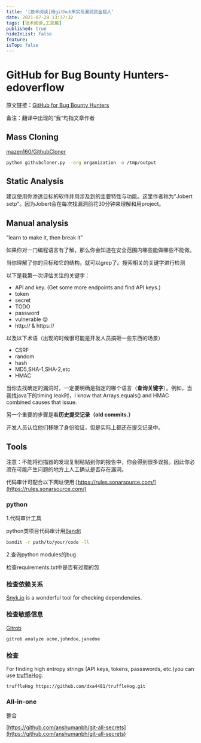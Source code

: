 ```yaml
---
title: '[技术阅读]用github来实现漏洞赏金猎人'
date: 2021-07-28 13:37:32
tags: [技术阅读,工具篇]
published: true
hideInList: false
feature: 
isTop: false
---
```

# GitHub for Bug Bounty Hunters-edoverflow

原文链接：[GitHub for Bug Bounty Hunters](https://edoverflow.com/2017/github-for-bugbountyhunters/)

备注：翻译中出现的”我“均指文章作者

## Mass Cloning

[mazen160/GithubCloner](https://github.com/mazen160/GithubCloner)

```bash
python githubcloner.py --org organization -o /tmp/output
```

## Static Analysis

建议使用你渗透目标的软件并用涉及到的主要特性与功能。这里作者称为"Jobert setp"。因为Jobert会在每次找漏洞前花30分钟来理解和用project。

## Manual analysis

“learn to make it, then break it”

如果你对一门编程语言有了解，那么你会知道在安全范围内哪些能做哪些不能做。

当你理解了你的目标和它的结构，就可以grep了。搜索相关的关键字进行检测

以下是我第一次评估关注的关键字：

- API and key. (Get some more endpoints and find API keys.)
- token
- secret
- TODO
- password
- vulnerable 😜
- http:// & https://

以及以下术语（出现的时候很可能是开发人员搞砸一些东西的场景）

- CSRF
- random
- hash
- MD5,SHA-1,SHA-2,etc
- HMAC

当你去找确定的漏洞时，一定要明确是指定的哪个语言（**查询关键字**）。例如，当我找java下的timing leak时，I know that Arrays.equals() and HMAC combined causes that issue.

另一个重要的步骤是看**历史提交记录（old commits.）**

开发人员认位他们移除了身份验证，但是实际上都还在提交记录中。

## Tools

注意：不能将扫描器的发现复制粘贴到你的报告中，你会得到很多误报。因此你必须在可能产生问题的地方上人工确认是否存在漏洞。

代码审计可配合以下网址使用:[https://rules.sonarsource.com/](https://rules.sonarsource.com/)

### python

1.代码审计工具

python类项目代码审计用[Bandit](https://github.com/openstack-archive/bandit)

```bash
bandit -r path/to/your/code -ll
```

2.查询python modules的bug

检查requirements.txt中是否有过期的包

### 检查依赖关系

[Snyk.io](http://snyk.io/) is a wonderful tool for checking dependencies.

### 检查敏感信息

[Gitrob](https://github.com/michenriksen/gitrob)

```bash
gitrob analyze acme,johndoe,janedoe
```

### 检查

For finding high entropy strings (API keys, tokens, passswords, etc.)you can use [truffleHog](https://github.com/trufflesecurity/truffleHog).

```bash
truffleHog https://github.com/dxa4481/truffleHog.git
```

### All-in-one

整合

[https://github.com/anshumanbh/git-all-secrets](https://github.com/anshumanbh/git-all-secrets)